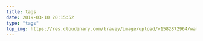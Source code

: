 ```yaml
---
title: tags
date: 2019-03-10 20:15:52
type: "tags"
top_img: https://res.cloudinary.com/bravey/image/upload/v1582872964/wallroom-2560x1440-bg-55e56f8.png
---
```


